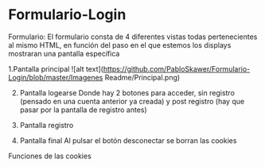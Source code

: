 # Formulario-Login

Formulario:
El formulario consta de 4 diferentes vistas todas pertenecientes al mismo HTML, en función del paso en el que estemos los displays mostraran una pantalla específica

1.Pantalla principal
![alt text](https://github.com/PabloSkawer/Formulario-Login/blob/master/Imagenes Readme/Principal.png)

2. Pantalla logearse 
Donde hay 2 botones para acceder, sin registro (pensado en una cuenta anterior ya creada) y post registro (hay que pasar por la pantalla de registro antes)

3. Pantalla registro

4. Pantalla final
Al pulsar el botón desconectar se borran las cookies

Funciones de las cookies
